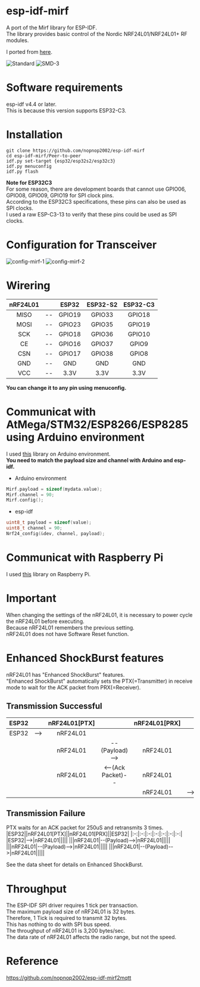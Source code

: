 # esp-idf-mirf
A port of the Mirf library for ESP-IDF.   
The library provides basic control of the Nordic NRF24L01/NRF24L01+ RF modules.

I ported from [here](https://github.com/nopnop2002/Arduino-STM32-nRF24L01).   

![Standard](https://user-images.githubusercontent.com/6020549/154830046-77f034cf-ce30-4cbc-838c-66734656cd8e.JPG)
![SMD-3](https://user-images.githubusercontent.com/6020549/154830127-366ee996-751d-48c0-879f-b201b1bb31f7.JPG)

# Software requirements
esp-idf v4.4 or later.   
This is because this version supports ESP32-C3.   

# Installation

```Shell
git clone https://github.com/nopnop2002/esp-idf-mirf
cd esp-idf-mirf/Peer-to-peer
idf.py set-target {esp32/esp32s2/esp32c3}
idf.py menuconfig
idf.py flash
```

__Note for ESP32C3__   
For some reason, there are development boards that cannot use GPIO06, GPIO08, GPIO09, GPIO19 for SPI clock pins.   
According to the ESP32C3 specifications, these pins can also be used as SPI clocks.   
I used a raw ESP-C3-13 to verify that these pins could be used as SPI clocks.   

# Configuration for Transceiver
![config-mirf-1](https://user-images.githubusercontent.com/6020549/154790117-90def013-f960-42b4-a02c-44dcba2c3be5.jpg)
![config-mirf-2](https://user-images.githubusercontent.com/6020549/154790120-73f7d79d-f4e2-413a-a61d-f6b77e103ebc.jpg)

# Wirering

|nRF24L01||ESP32|ESP32-S2|ESP32-C3|
|:-:|:-:|:-:|:-:|:-:|
|MISO|--|GPIO19|GPIO33|GPIO18|
|MOSI|--|GPIO23|GPIO35|GPIO19|
|SCK|--|GPIO18|GPIO36|GPIO10|
|CE|--|GPIO16|GPIO37|GPIO9|
|CSN|--|GPIO17|GPIO38|GPIO8|
|GND|--|GND|GND|GND|
|VCC|--|3.3V|3.3V|3.3V|

__You can change it to any pin using menuconfig.__   


# Communicat with AtMega/STM32/ESP8266/ESP8285 using Arduino environment  
I used [this](https://github.com/nopnop2002/Arduino-STM32-nRF24L01) library on Arduino environment.   
__You need to match the payload size and channel with Arduino and esp-idf.__   

- Arduino environment   
```C++
Mirf.payload = sizeof(mydata.value);
Mirf.channel = 90;
Mirf.config();
```
- esp-idf   
```C
uint8_t payload = sizeof(value);
uint8_t channel = 90;
Nrf24_config(&dev, channel, payload);
```

# Communicat with Raspberry Pi
I used [this](https://github.com/nopnop2002/Raspberry-Mirf) library on Raspberry Pi.   

# Important
When changing the settings of the nRF24L01, it is necessary to power cycle the nRF24L01 before executing.   
Because nRF24L01 remembers the previous setting.   
nRF24L01 does not have Software Reset function.   

# Enhanced ShockBurst features
nRF24L01 has "Enhanced ShockBurst" features.   
"Enhanced ShockBurst" automatically sets the PTX(=Transmitter) in receive mode to wait for the ACK packet from PRX(=Receiver).   

## Transmission Successful   
|ESP32||nRF24L01[PTX]||nRF24L01[PRX]||ESP32|
|:-:|:-:|:-:|:-:|:-:|:-:|:-:|
|ESP32|-->|nRF24L01|||||
|||nRF24L01|--(Payload)-->|nRF24L01|||||
|||nRF24L01|<--(Ack Packet)--|nRF24L01|||||
|||||nRF24L01|-->|ESP32|

## Transmission Failure   
PTX waits for an ACK packet for 250uS and retransmits 3 times.   
|ESP32||nRF24L01[PTX]||nRF24L01[PRX]||ESP32|
|:-:|:-:|:-:|:-:|:-:|:-:|:-:|
|ESP32|-->|nRF24L01|||||
|||nRF24L01|--(Payload)-->|nRF24L01|||||
|||nRF24L01|--(Payload)-->|nRF24L01|||||
|||nRF24L01|--(Payload)-->|nRF24L01|||||

See the data sheet for details on Enhanced ShockBurst.   

# Throughput
The ESP-IDF SPI driver requires 1 tick per transaction.   
The maximum payload size of nRF24L01 is 32 bytes.   
Therefore, 1 Tick is required to transmit 32 bytes.   
This has nothing to do with SPI bus speed.   
The throughput of nRF24L01 is 3,200 bytes/sec.   
The data rate of nRF24L01 affects the radio range, but not the speed.   

# Reference

https://github.com/nopnop2002/esp-idf-mirf2mqtt

